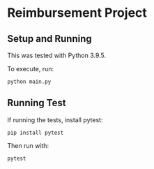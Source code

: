 # Reimbursement Project

## Setup and Running

This was tested with Python 3.9.5.

To execute, run:

```
python main.py 
```

## Running Test

If running the tests, install pytest:

```
pip install pytest
```

Then run with:

```
pytest
```